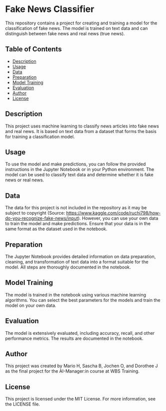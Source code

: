 # Fake News Classifier

This repository contains a project for creating and training a model for the classification of fake news. The model is trained on text data and can distinguish between fake news and real news (true news).

## Table of Contents

- [Description](#description)
- [Usage](#usage)
- [Data](#data)
- [Preparation](#preparation)
- [Model Training](#model-training)
- [Evaluation](#evaluation)
- [Author](#author)
- [License](#license)

## Description

This project uses machine learning to classify news articles into fake news and real news. It is based on text data from a dataset that forms the basis for training a classification model.

## Usage

To use the model and make predictions, you can follow the provided instructions in the Jupyter Notebook or in your Python environment. The model can be used to classify text data and determine whether it is fake news or real news.

## Data

The data for this project is not included in the repository as it may be subject to copyright (Source: https://www.kaggle.com/code/ruchi798/how-do-you-recognize-fake-news/input).
However, you can use your own data to train the model and make predictions. Ensure that your data is in the same format as the dataset used in the notebook.

## Preparation

The Jupyter Notebook provides detailed information on data preparation, cleaning, and transformation of text data into a format suitable for the model. All steps are thoroughly documented in the notebook.

## Model Training

The model is trained in the notebook using various machine learning algorithms. You can select the best parameters for the models and train the model on your own data.

## Evaluation

The model is extensively evaluated, including accuracy, recall, and other performance metrics. The results are documented in the notebook.

## Author

This project was created by Mario H, Sascha B, Jochen O, and Dorothee J as the final project for the AI-Manager:in course at WBS Training.

## License

This project is licensed under the MIT License. For more information, see the LICENSE file.
